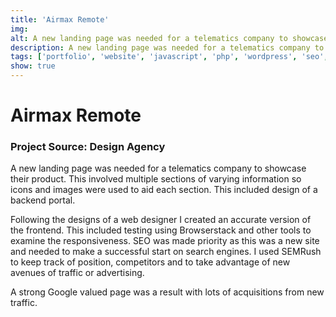 ```yaml
---
title: 'Airmax Remote'
img: 
alt: A new landing page was needed for a telematics company to showcase their product.
description: A new landing page was needed for a telematics company to showcase their product.
tags: ['portfolio', 'website', 'javascript', 'php', 'wordpress', 'seo', 'design']
show: true
---
```


# Airmax Remote
### Project Source: Design Agency

A new landing page was needed for a telematics company to showcase their product. This involved multiple sections of varying information so icons and images were used to aid each section. This included design of a backend portal.

Following the designs of a web designer I created an accurate version of the frontend. This included testing using Browserstack and other tools to examine the responsiveness. SEO was made priority as this was a new site and needed to make a successful start on search engines. I used SEMRush to keep track of position, competitors and to take advantage of new avenues of traffic or advertising.

A strong Google valued page was a result with lots of acquisitions from new traffic.

